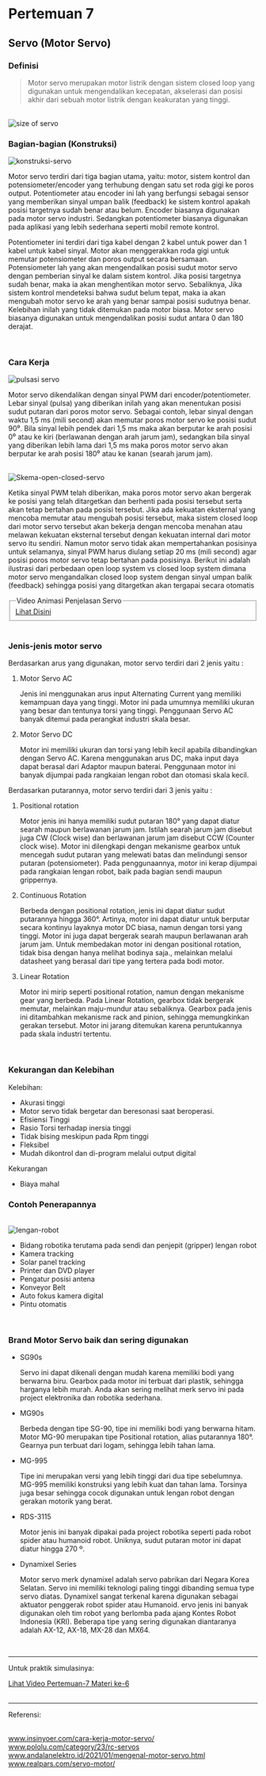 ﻿# Pertemuan 7

## Servo (Motor Servo)

<h3><b>Definisi</b></h3>
<blockquote>Motor servo merupakan motor listrik dengan sistem closed loop yang digunakan untuk mengendalikan kecepatan, akselerasi dan posisi akhir dari sebuah motor listrik dengan keakuratan yang tinggi.</blockquote>
<br>
<img src="servosize.jpg" alt="size of servo">
<br>
<h3><b>Bagian-bagian (Konstruksi)</b></h3>
<img src="servoin.jpg" alt="konstruksi-servo">
<br>
<p>Motor servo terdiri dari tiga bagian utama, yaitu: motor, sistem kontrol dan potensiometer/encoder yang terhubung dengan satu set roda gigi ke poros output. Potentiometer atau encoder ini lah yang berfungsi sebagai sensor yang memberikan sinyal umpan balik (feedback) ke sistem kontrol apakah posisi targetnya sudah benar atau belum. Encoder biasanya digunakan pada motor servo industri. Sedangkan potentiometer biasanya digunakan pada aplikasi yang lebih sederhana seperti mobil remote kontrol.</p>
<p>Potentiometer ini terdiri dari tiga kabel dengan 2 kabel untuk power dan 1 kabel untuk kabel sinyal. Motor akan menggerakkan roda gigi untuk memutar potensiometer dan poros output secara bersamaan. Potensiometer lah yang akan mengendalikan posisi sudut motor servo dengan pemberian sinyal ke dalam sistem kontrol.  Jika posisi targetnya sudah benar, maka ia akan menghentikan motor servo. Sebaliknya, Jika sistem kontrol mendeteksi bahwa sudut belum tepat, maka ia akan mengubah motor servo ke arah yang benar sampai posisi sudutnya benar. Kelebihan inilah yang tidak ditemukan pada motor biasa. Motor servo biasanya digunakan untuk mengendalikan posisi sudut antara 0 dan 180 derajat.</p>
<br>
<h3><b>Cara Kerja</b></h3>
<img src="servopulse.jpg" alt="pulsasi servo">
<p>Motor servo dikendalikan dengan sinyal PWM dari encoder/potentiometer. Lebar sinyal (pulsa) yang diberikan inilah yang akan menentukan posisi sudut putaran dari poros motor servo. Sebagai contoh, lebar sinyal dengan waktu 1,5 ms (mili second) akan memutar poros motor servo ke posisi sudut 90⁰. Bila sinyal lebih pendek dari 1,5 ms maka akan berputar ke arah posisi 0⁰ atau ke kiri (berlawanan dengan arah jarum jam), sedangkan bila sinyal yang diberikan lebih lama dari 1,5 ms maka poros motor servo akan berputar ke arah posisi 180⁰ atau ke kanan (searah jarum jam).</p>
<br>
<img src="openclosed.jpg" alt="Skema-open-closed-servo">
<p>Ketika sinyal PWM telah diberikan, maka poros motor servo akan bergerak ke posisi yang telah ditargetkan dan berhenti pada posisi tersebut serta akan tetap bertahan pada posisi tersebut. Jika ada kekuatan eksternal yang mencoba memutar atau mengubah posisi tersebut, maka sistem closed loop dari motor servo tersebut akan bekerja dengan mencoba menahan atau melawan kekuatan eksternal tersebut dengan kekuatan internal dari motor servo itu sendiri. Namun motor servo tidak akan mempertahankan posisinya untuk selamanya, sinyal PWM harus diulang setiap 20 ms (mili second)  agar posisi poros motor servo tetap bertahan pada posisinya. Berikut ini adalah ilustrasi dari perbedaan open loop system vs closed loop system dimana motor servo mengandalkan closed loop system dengan sinyal umpan balik (feedback) sehingga posisi yang ditargetkan akan tergapai secara otomatis</p>
<fieldset>
	<legend>Video Animasi Penjelasan Servo</legend>
	<a href="https://youtu.be/ditS0a28Sko">Lihat Disini</a>
</fieldset>
<br>
<h3><b>Jenis-jenis motor servo</b></h3>
<p>Berdasarkan arus yang digunakan, motor servo terdiri dari 2 jenis yaitu :</p>
<ol>
	<li>Motor Servo AC</li>
	<p>Jenis ini menggunakan arus input Alternating Current yang memiliki kemampuan daya yang tinggi. Motor ini pada umumnya memiliki ukuran yang besar dan tentunya torsi yang tinggi. Penggunaan Servo AC banyak ditemui pada perangkat industri skala besar.</p>
	<li>Motor Servo DC</li>
	<p>Motor ini memiliki ukuran dan torsi yang lebih kecil apabila dibandingkan dengan Servo AC. Karena menggunakan arus DC, maka input daya dapat berasal dari Adaptor maupun baterai. Penggunaan motor ini banyak dijumpai pada rangkaian lengan robot dan otomasi skala kecil.</p>
</ol>
<p>Berdasarkan putarannya, motor servo terdiri dari 3 jenis yaitu :</p>
<ol>
	<li>Positional rotation</li>
	<p>Motor jenis ini hanya memiliki sudut putaran 180° yang dapat diatur searah maupun berlawanan jarum jam. Istilah searah jarum jam disebut juga CW (Clock wise) dan berlawanan jarum jam disebut CCW (Counter clock wise). Motor ini dilengkapi dengan mekanisme gearbox untuk mencegah sudut putaran yang melewati batas dan melindungi sensor putaran (potensiometer). Pada penggunaannya, motor ini kerap dijumpai pada rangkaian lengan robot, baik pada bagian sendi maupun grippernya.</p>
	<li>Continuous Rotation</li>
	<p>Berbeda dengan positional rotation, jenis ini dapat diatur sudut putarannya hingga 360°. Artinya, motor ini dapat diatur untuk berputar secara kontinyu layaknya motor DC biasa, namun dengan torsi yang tinggi. Motor ini juga dapat bergerak searah maupun berlawanan arah jarum jam. Untuk membedakan motor ini dengan positional rotation, tidak bisa dengan hanya melihat bodinya saja., melainkan melalui datasheet yang berasal dari tipe yang tertera pada bodi motor. </p>
	<li>Linear Rotation</li>
	<p>Motor ini mirip seperti positional rotation, namun dengan mekanisme gear yang berbeda. Pada Linear Rotation, gearbox tidak bergerak memutar, melainkan maju-mundur atau sebaliknya. Gearbox pada jenis ini ditambahkan mekanisme rack and pinion, sehingga memungkinkan gerakan tersebut. Motor ini jarang ditemukan karena peruntukannya pada skala industri tertentu. </p>
</ol>
<br>
<h3><b>Kekurangan dan Kelebihan</b></h3>
<p>Kelebihan: </p>
<ul>
	<li>Akurasi tinggi</li>
	<li>Motor servo tidak bergetar dan beresonasi saat beroperasi.</li>
	<li>Efisiensi Tinggi</li>
	<li>Rasio Torsi terhadap inersia tinggi</li>
	<li>Tidak bising meskipun pada Rpm tinggi</li>
	<li>Fleksibel</li>
	<li>Mudah dikontrol dan di-program melalui output digital</li>
</ul>
<p>Kekurangan</p>
<ul>
	<li>Biaya mahal</li>
</ul>
<h3><b>Contoh Penerapannya</b></h3>
<br>
<img src="arm-robot.jpg" alt="lengan-robot">
<br>
<ul>
	<li>Bidang robotika terutama pada sendi dan penjepit (gripper) lengan robot</li>
	<li>Kamera tracking</li>
	<li>Solar panel  tracking</li>
	<li>Printer dan DVD player</li>
	<li>Pengatur posisi antena</li>
	<li>Konveyor Belt</li>
	<li>Auto fokus kamera digital</li>
	<li>Pintu otomatis</li>
</ul>
<br>
<h3><b>Brand Motor Servo baik dan sering digunakan</b></h3>
<ul>
	<li>SG90s</li>
	<p>Servo ini dapat dikenali dengan mudah karena memiliki bodi yang berwarna biru. Gearbox pada motor ini terbuat dari plastik, sehingga harganya lebih murah. Anda akan sering melihat merk servo ini pada project elektronika dan robotika sederhana.</p>
	<li>MG90s</li>
	<p>Berbeda dengan tipe SG-90, tipe ini memiliki bodi yang berwarna hitam. Motor MG-90 merupakan tipe Positional rotation, alias putarannya 180°. Gearnya pun terbuat dari logam, sehingga lebih tahan lama.</p>
	<li>MG-995</li>
	<p>Tipe ini merupakan versi yang lebih tinggi dari dua tipe sebelumnya. MG-995 memiliki konstruksi yang lebih kuat dan tahan lama. Torsinya juga besar sehingga cocok digunakan untuk lengan robot dengan gerakan motorik yang berat.</p>
	<li>RDS-3115</li>
	<p>Motor jenis ini banyak dipakai pada project robotika seperti pada robot spider atau humanoid robot. Uniknya, sudut putaran motor ini dapat diatur hingga 270 º.</p>
	<li>Dynamixel Series</li>
	<p>Motor servo merk dynamixel adalah servo pabrikan dari Negara Korea Selatan. Servo ini memiliki teknologi paling tinggi dibanding semua type servo diatas. Dynamixel sangat terkenal karena digunakan sebagai aktuator penggerak robot spider atau Humanoid. ervo jenis ini banyak digunakan oleh tim robot yang berlomba pada ajang Kontes Robot Indonesia (KRI). Beberapa tipe yang sering digunakan diantaranya adalah AX-12, AX-18,  MX-28 dan MX64.</p>
</ul>
<br>
<hr>
<p>Untuk praktik simulasinya:</p>
<a href="#">Lihat Video Pertemuan-7 Materi ke-6</a>
<br>
<br>
<hr>
<p>Referensi:</p>
<br>
<a href="https://www.insinyoer.com/cara-kerja-motor-servo/" target="_blank">www.insinyoer.com/cara-kerja-motor-servo/</a>
<br>
<a href="https://www.pololu.com/category/23/rc-servos" target="_blank">www.pololu.com/category/23/rc-servos</a>
<br>
<a href="https://www.andalanelektro.id/2021/01/mengenal-motor-servo.html" target="_blank">www.andalanelektro.id/2021/01/mengenal-motor-servo.html</a>
<br>
<a href="https://realpars.com/servo-motor/" target="_blank">www.realpars.com/servo-motor/</a>